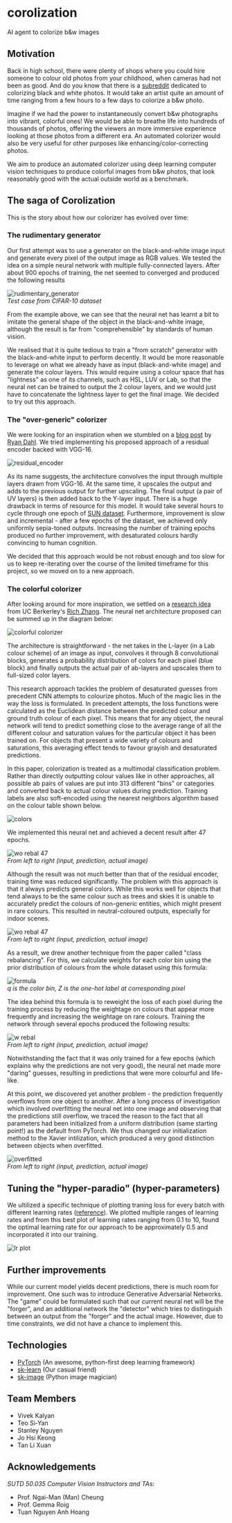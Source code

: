 # corolization

AI agent to colorize b&w images

## Motivation

Back in high school, there were plenty of shops where
you could hire someone to colour old photos from your childhood, when cameras
had not been as good. And do you know that there is a [subreddit](https://www.reddit.com/r/Colorization/) dedicated to colorizing black and white photos. It would take an artist quite an amount of time ranging from a few hours to a few days to colorize a b&w photo.

Imagine if we had the power to instantaneously convert b&w photographs into vibrant, colorful ones! We would be able to breathe life into hundreds of thousands of photos, offering the viewers an more immersive experience looking at those photos from a different era. An automated colorizer would also be very useful for other purposes like enhancing/color-correcting photos.

We aim to produce an automated colorizer using deep learning computer vision techniques to produce colorful images from b&w photos, that look reasonably good with the actual outside world as a benchmark.

## The saga of Corolization

This is the story about how our colorizer has evolved over time:

### The rudimentary generator

Our first attempt was to use a generator on the black-and-white image input and generate every pixel of the output image as RGB values. We tested the idea on a simple neural network with multiple fully-connected layers. After about 900 epochs of training, the net seemed to converged and produced the following results

![rudimentary_generator](pictures/rudimentary_gen.png)
<br/>_Test case from CIFAR-10 dataset_

From the example above, we can see that the neural net has learnt a bit to imitate the general shape of the object in the black-and-white image, although the result is far from "comprehensible" by standards of human vision.

We realised that it is quite tedious to train a "from scratch" generator with the black-and-white input to perform decently. It would be more reasonable to leverage on what we already have as input (black-and-white image) and generate the colour layers. This would require using a colour space that has "lightness" as one of its channels, such as HSL, LUV or Lab, so that the neural net can be trained to output the 2 colour layers, and we would just have to concatenate the lightness layer to get the final image. We decided to try out this approach. 

### The "over-generic" colorizer

We were looking for an inspiration when we stumbled on a [blog post](http://tinyclouds.org/colorize/) by [Ryan Dahl](https://github.com/ry). We tried implementing his proposed approach of a residual encoder backed with VGG-16.

![residual_encoder](pictures/residual_encoder.png)

As its name suggests, the architecture convolves the input through multiple layers drawn from VGG-16. At the same time, it upscales the output and adds to the previous output for further upscaling.  The final output (a pair of UV layers) is then added back to the Y-layer input. There is a huge drawback in terms of resource for this model. It would take several hours to cycle through one epoch of [SUN dataset](https://groups.csail.mit.edu/vision/SUN/). Furthermore, improvement is slow and incremental - after a few epochs of the dataset, we achieved only uniformly sepia-toned outputs. Increasing the number of training epochs produced no further improvement, with desaturated colours hardly convincing to human cognition. 

We decided that this approach would be not robust enough and too slow for us to keep re-iterating over the course of the limited timeframe for this project, so we moved on to a new approach.

### The colorful colorizer

After looking around for more inspiration, we settled on a [research idea](http://richzhang.github.io/colorization/) from UC Berkerley's [Rich Zhang](http://richzhang.github.io/). The neural net architecture proposed can be summed up in the diagram below:

![colorful colorizer](pictures/colorful_colorizer.jpg)

The architecture is straightforward - the net takes in the L-layer (in a Lab colour scheme) of an image as input, convolves it through 8 convolutional blocks, generates a probability distribution of colors for each pixel (blue block) and finally outputs the actual pair of ab-layers and upscales them to full-sized color layers.

This research approach tackles the problem of desaturated guesses from precedent CNN attempts to colourize photos. Much of the magic lies in the way the loss is formulated. In precedent attempts, the loss functions were calculated as the Euclidean distance between the predicted colour and ground truth colour of each pixel. This means that for any object, the neural network will tend to predict something close to the average range of all the different colour and saturation values for the particular object it has been trained on. For objects that present a wide variety of colours and saturations, this averaging effect tends to favour grayish and desaturated predictions.

In this paper, colorization is treated as a multimodal classification problem. Rather than directly outputting colour values like in other approaches, all possible ab pairs of values are put into 313 different "bins" or categories and converted back to actual colour values during prediction. Training labels are also soft-encoded using the nearest neighbors algorithm based on the colour table shown below.

![colors](pictures/colors.png)

We implemented this neural net and achieved a decent result after 47 epochs.

![wo rebal 47](<pictures/10_apr-(3.04)-47epoch_vgood.png>)
<br/>_From left to right (input, prediction, actual image)_

Although the result was not much better than that of the residual encoder, training time was reduced significantly. The problem with this approach is that it always predicts general colors. While this works well for objects that tend always to be the same colour such as trees and skies it is unable to accurately predict the colours of non-generic entities, which might present in rare colours. This resulted in neutral-coloured outputs, especially for indoor scenes.

![wo rebal 47](<pictures/10_apr-(3.04)-47epoch_indoor.png>)
<br/>_From left to right (input, prediction, actual image)_

As a result, we drew another technique from the paper called "class rebalancing". For this, we calculate weights for each color bin using the prior distribution of colours from the whole dataset using this formula:

![formula](pictures/formula_rebal.png)
<br/>_q is the color bin, Z is the one-hot label at corresponding pixel_

The idea behind this formula is to reweight the loss of each pixel during the training process by reducing the weightage on colours that appear more frequently and increasing the weightage on rare colours. Training the network through several epochs produced the following results:

![w rebal](pictures/10_apr-rebal3.png)
<br/>_From left to right (input, prediction, actual image)_

Notwithstanding the fact that it was only trained for a few epochs (which explains why the predictions are not very good), the neural net made more "daring" guesses, resulting in predictions that were more colourful and life-like.

At this point, we discovered yet another problem - the prediction frequently overflows from one object to another. After a long process of investigation which involved overfitting the neural net into one image and observing that the predictions still overflow, we traced the reason to the fact that all parameters had been initialized from a uniform distribution (same starting point!) as the default from PyTorch. We thus changed our initialization method to the Xavier intilization, which produced a very good distinction between objects when overfitted.

![overfitted](pictures/overfit_2.png)
<br/>_From left to right (input, prediction, actual image)_

## Tuning the "hyper-paradio" (hyper-parameters)

We ultilized a specific technique of plotting traning loss for every batch with different learning rates ([reference](https://towardsdatascience.com/estimating-optimal-learning-rate-for-a-deep-neural-network-ce32f2556ce0)). We plotted multiple ranges of learning rates and from this best plot of learning rates ranging from 0.1 to 10, found the optimal learning rate for our approach to be approximately 0.5 and incorporated it into our training.

![lr plot](pictures/lr_finder_10percent.png)

## Further improvements

While our current model yields decent predictions, there is much room for improvement. One such was to introduce Generative Adversarial Networks. The "game" could be formulated such that our current neural net will be the "forger", and an additional network the "detector" which tries to distinguish between an output from the "forger" and the actual image. However, due to time constraints, we did not have a chance to implement this.

## Technologies

* [PyTorch](http://pytorch.org/) (An awesome, python-first deep learning framework)
* [sk-learn](http://scikit-learn.org/) (Our casual friend)
* [sk-image](http://scikit-image.org/) (Python image magician)

## Team Members

* Vivek Kalyan
* Teo Si-Yan
* Stanley Nguyen
* Jo Hsi Keong
* Tan Li Xuan

## Acknowledgements

_SUTD 50.035 Computer Vision Instructors and TAs:_

* Prof. Ngai-Man (Man) Cheung
* Prof. Gemma Roig
* Tuan Nguyen Anh Hoang
